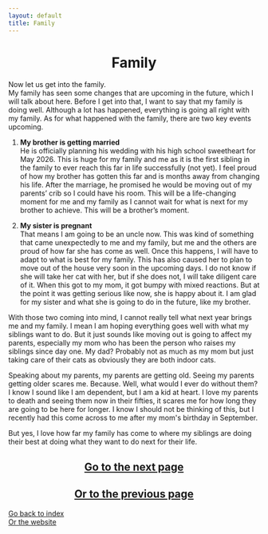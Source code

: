 ```yaml
---
layout: default
title: Family
---
```

# <center> Family </center>  

Now let us get into the family.  
My family has seen some changes that are upcoming in the future, which I will talk about here. Before I get into that, I want to say that my family is doing well. Although a lot has happened, everything is going all right with my family. As for what happened with the family, there are two key events upcoming.  

1. **My brother is getting married**  
He is officially planning his wedding with his high school sweetheart for May 2026. This is huge for my family and me as it is the first sibling in the family to ever reach this far in life successfully (not yet). I feel proud of how my brother has gotten this far and is months away from changing his life. After the marriage, he promised he would be moving out of my parents’ crib so I could have his room. This will be a life-changing moment for me and my family as I cannot wait for what is next for my brother to achieve. This will be a brother’s moment.  

2. **My sister is pregnant**  
That means I am going to be an uncle now. This was kind of something that came unexpectedly to me and my family, but me and the others are proud of how far she has come as well. Once this happens, I will have to adapt to what is best for my family. This has also caused her to plan to move out of the house very soon in the upcoming days. I do not know if she will take her cat with her, but if she does not, I will take diligent care of it. When this got to my mom, it got bumpy with mixed reactions. But at the point it was getting serious like now, she is happy about it. I am glad for my sister and what she is going to do in the future, like my brother.  

With those two coming into mind, I cannot really tell what next year brings me and my family. I mean I am hoping everything goes well with what my siblings want to do. But it just sounds like moving out is going to affect my parents, especially my mom who has been the person who raises my siblings since day one. My dad? Probably not as much as my mom but just taking care of their cats as obviously they are both indoor cats.  

Speaking about my parents, my parents are getting old. Seeing my parents getting older scares me. Because. Well, what would I ever do without them? I know I sound like I am dependent, but I am a kid at heart. I love my parents to death and seeing them now in their fifties, it scares me for how long they are going to be here for longer. I know I should not be thinking of this, but I recently had this come across to me after my mom's birthday in September.  

But yes, I love how far my family has come to where my siblings are doing their best at doing what they want to do next for their life.  

## <center>[Go to the next page](./myself.md)  
## <center>[Or to the previous page](./school.md)
[Go back to index](./blog-index.md)  
[Or the website](https://17hoodies.github.io/fonzi/index.html)  
